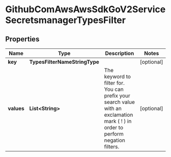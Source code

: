 

# GithubComAwsAwsSdkGoV2ServiceSecretsmanagerTypesFilter


## Properties

| Name | Type | Description | Notes |
|------------ | ------------- | ------------- | -------------|
|**key** | **TypesFilterNameStringType** |  |  [optional] |
|**values** | **List&lt;String&gt;** | The keyword to filter for.  You can prefix your search value with an exclamation mark ( ! ) in order to perform negation filters. |  [optional] |



